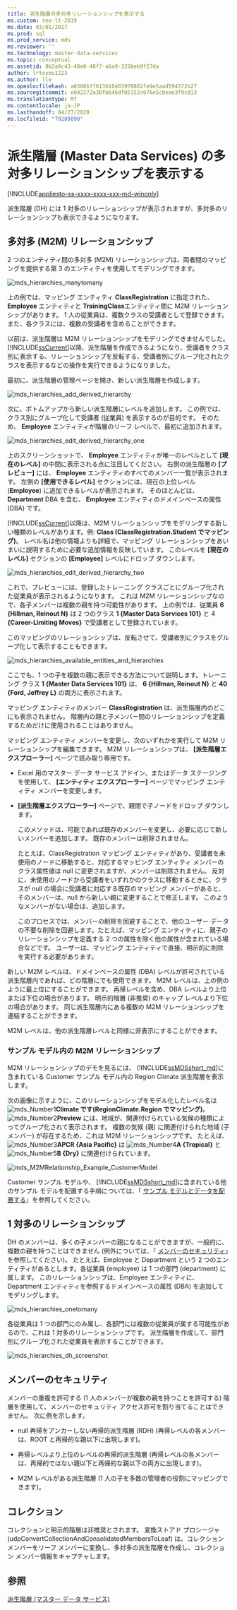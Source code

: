 ```yaml
---
title: 派生階層の多対多リレーションシップを表示する
ms.custom: seo-lt-2019
ms.date: 03/01/2017
ms.prod: sql
ms.prod_service: mds
ms.reviewer: ''
ms.technology: master-data-services
ms.topic: conceptual
ms.assetid: 8b2a9c43-40e0-48f7-a6a9-325beb9f27da
author: lrtoyou1223
ms.author: lle
ms.openlocfilehash: a0300b7f613610403970862fe9e5aad594372b27
ms.sourcegitcommit: e042272a38fb646df05152c676e5cbeae3f9cd13
ms.translationtype: MT
ms.contentlocale: ja-JP
ms.lasthandoff: 04/27/2020
ms.locfileid: "79289890"
---
```

# <a name="show-many-to-many-relationships-in-derived-hierarchies-master-data-services"></a>派生階層 (Master Data Services) の多対多リレーションシップを表示する

[!INCLUDE[appliesto-ss-xxxx-xxxx-xxx-md-winonly](../includes/appliesto-ss-xxxx-xxxx-xxx-md-winonly.md)]

  派生階層 (DH) には 1 対多のリレーションシップが表示されますが、多対多のリレーションシップも表示できるようになります。  
  
## <a name="many-to-many-m2m-relationships"></a>多対多 (M2M) リレーションシップ  
 2 つのエンティティ間の多対多 (M2M) リレーションシップは、両者間のマッピングを提供する第 3 のエンティティを使用してモデリングできます。  
  
 ![mds_hierarchies_manytomany](../master-data-services/media/mds-hierarchies-manytomany.png "mds_hierarchies_manytomany")  
  
 上の例では、マッピング エンティティ **ClassRegistration** に指定された、 **Employee** エンティティと **TrainingClass**エンティティ間に M2M リレーションシップがあります。 1 人の従業員は、複数クラスの受講者として登録できます。また、各クラスには、複数の受講者を含めることができます。  
  
 以前は、派生階層は M2M リレーションシップをモデリングできませんでした。 [!INCLUDE[ssCurrent](../includes/sscurrent-md.md)]以降、派生階層を作成できるようになり、受講者をクラス別に表示する、リレーションシップを反転する、受講者別にグループ化されたクラスを表示するなどの操作を実行できるようになりました。  
  
 最初に、派生階層の管理ページを開き、新しい派生階層を作成します。  
  
 ![mds_hierarchies_add_derived_hierarchy](../master-data-services/media/mds-hierarchies-add-derived-hierarchy.png "mds_hierarchies_add_derived_hierarchy")  
  
 次に、ボトムアップから新しい派生階層にレベルを追加します。 この例では、クラス別にグループ化して受講者 (従業員) を表示するのが目的です。 そのため、 **Employee** エンティティが階層のリーフ レベルで、最初に追加されます。  
  
 ![mds_hierarchies_edit_derived_hierarchy_one](../master-data-services/media/mds-hierarchies-edit-derived-hierarchy-one.PNG "mds_hierarchies_edit_derived_hierarchy_one")  
  
 上のスクリーンショットで、 **Employee** エンティティが唯一のレベルとして **[現在のレベル]** の中間に表示される点に注目してください。 右側の派生階層の **[プレビュー]** には、 **Employee** エンティティのすべてのメンバー一覧が表示されます。 左側の **[使用できるレベル]** セクションには、現在の上位レベル (**Employee**) に追加できるレベルが表示されます。 そのほとんどは、 **Department** DBA を含む、 **Employee** エンティティのドメインベースの属性 (DBA) です。  
  
 [!INCLUDE[ssCurrent](../includes/sscurrent-md.md)]以降は、M2M リレーションシップをモデリングする新しい種類のレベルがあります。例: **Class (ClassRegistration.Student でマッピング)**。 レベル名は他の情報よりも詳細で、マッピング リレーションシップをあいまいに説明するために必要な追加情報を反映しています。 このレベルを **[現在のレベル]** セクションの **[Employee]** レベルにドロップ ダウンします。  
  
 ![mds_hierarchies_edit_derived_hierarchy_two](../master-data-services/media/mds-hierarchies-edit-derived-hierarchy-two.PNG "mds_hierarchies_edit_derived_hierarchy_two")  
  
 これで、プレビューには、登録したトレーニング クラスごとにグループ化された従業員が表示されるようになります。 これは M2M リレーションシップなので、各子メンバーは複数の親を持つ可能性があります。 上の例では、従業員 **6 {Hillman, Reinout N}** は 2 つのクラス **1 {Master Data Services 101}** と 4 **{Career-Limiting Moves}** で受講者として登録されています。  
  
 このマッピングのリレーションシップは、反転させて、受講者別にクラスをグループ化して表示することもできます。  
  
 ![mds_hierarchies_available_entities_and_hierarchies](../master-data-services/media/mds-hierarchies-available-entities-and-hierarchies.PNG "mds_hierarchies_available_entities_and_hierarchies")  
  
 ここでも、1 つの子を複数の親に表示できる方法について説明します。トレーニング クラス **1 {Master Data Services 101}** は、 **6 {Hillman, Reinout N}** と **40 {Ford, Jeffrey L}** の両方に表示されます。  
  
 マッピング エンティティのメンバー **ClassRegistration** は、派生階層内のどこにも表示されません。 階層内の親と子メンバー間のリレーションシップを定義するためだけに使用されることはありません。  
  
 マッピング エンティティ メンバーを変更し、次のいずれかを実行して M2M リレーションシップを編集できます。 M2M リレーションシップは、 **[派生階層エクスプローラー]** ページで読み取り専用です。  
  
-   Excel 用のマスター データ サービス アドイン、またはデータ ステージングを使用して、 **[エンティティ エクスプローラー]** ページでマッピング エンティティ メンバーを変更します。  
  
-   **[派生階層エクスプローラー]** ページで、親間で子ノードをドロップ ダウンします。  
  
     このメソッドは、可能であれば既存のメンバーを変更し、必要に応じて新しいメンバーを追加します。 既存のメンバーは削除されません。  
  
     たとえば、ClassRegistration マッピング エンティティがあり、受講者を未使用のノードに移動すると、対応するマッピング エンティティ メンバーのクラス属性値は null に変更されますが、メンバーは削除されません。 反対に、未使用のノードから受講者をいずれかのクラスに移動するときに、クラスが null の場合に受講者に対応する既存のマッピング メンバーがあると、そのメンバーは、null から新しい親に変更することで修正します。 このようなメンバーがない場合は、追加します。  
  
     このプロセスでは、メンバーの削除を回避することで、他のユーザー データの不要な削除を回避します。たとえば、マッピング エンティティに、親子のリレーションシップを定義する 2 つの属性を除く他の属性が含まれている場合などです。 ユーザーは、マッピング エンティティで直接、明示的に削除を実行する必要があります。  
  
 新しい M2M レベルは、ドメインベースの属性 (DBA) レベルが許可されている派生階層内であれば、どの階層にでも使用できます。 M2M レベルは、上の例のように最上位にすることができます。 再帰レベルを含め、DBA レベルより上位または下位の場合があります。 明示的階層 (非推奨) のキャップ レベルより下位の場合があります。 同じ派生階層内にある複数の M2M リレーションシップを連結することができます。  
  
 M2M レベルは、他の派生階層レベルと同様に非表示にすることができます。  
   
### <a name="m2m-relationship-in-sample-model"></a><a name="M2MSample"></a> サンプル モデル内の M2M リレーションシップ  
M2M リレーションシップのデモを見るには、 [!INCLUDE[ssMDSshort_md](../includes/ssmdsshort-md.md)]に含まれている Customer サンプル モデル内の Region Climate 派生階層を表示します。   
  
次の画像に示すように、このリレーションシップをモデル化したレベル名は ![mds_Number1](../master-data-services/media/mds-number1.png)**Climate です(RegionClimate.Region でマッピング)**。 ![mds_Number2](../master-data-services/media/mds-number2.png)**Preview** には、地域が、関連付けられている気候の種類によってグループ化されて表示されます。 複数の気候 (親) に関連付けられた地域 (子メンバー) が存在するため、これは M2M リレーションシップです。 たとえば、 ![mds_Number3](../master-data-services/media/mds-number3.png)**APCR {Asia Pacific}** は ![mds_Number4](../master-data-services/media/mds-number4.png)**A {Tropical}** と ![mds_Number5](../master-data-services/media/mds-number5.png)**B {Dry}** に関連付けられています。  
  
![mds_M2MRelationship_Example_CustomerModel](../master-data-services/media/mds-m2mrelationship-example-customermodel.png)  
  
Customer サンプル モデルや、 [!INCLUDE[ssMDSshort_md](../includes/ssmdsshort-md.md)]に含まれている他のサンプル モデルを配置する手順については、「 [サンプル モデルとデータを配置する](~/master-data-services/sql-server-samples-model-deployment-packages-mds.md)」を参照してください。   
  
## <a name="one-many-relationship"></a>1 対多のリレーションシップ  
 DH のメンバーは、多くの子メンバーの親になることができますが、一般的に、複数の親を持つことはできません (例外については、「 [メンバーのセキュリティ](#bkmk_member_security)」を参照してください)。 たとえば、Employee と Department という 2 つのエンティティがあるとします。各従業員 (employee) は 1 つの部門 (department) に属します。 このリレーションシップは、Employee エンティティに、Department エンティティを参照するドメインベースの属性 (DBA) を追加してモデリングします。  
  
 ![mds_hierarchies_onetomany](../master-data-services/media/mds-hierarchies-onetomany.png "mds_hierarchies_onetomany")  
  
 各従業員は 1 つの部門にのみ属し、各部門には複数の従業員が属する可能性があるので、これは 1 対多のリレーションシップです。 派生階層を作成して、部門別にグループ化された従業員を表示することができます。  
  
 ![mds_hierarchies_dh_screenshot](../master-data-services/media/mds-hierarchies-dh-screenshot.png "mds_hierarchies_dh_screenshot")  
  
##  <a name="member-security"></a><a name="bkmk_member_security"></a> メンバーのセキュリティ  
 メンバーの重複を許可する (1 人のメンバーが複数の親を持つことを許可する) 階層を使用して、メンバーのセキュリティ アクセス許可を割り当てることはできません。 次に例を示します。  
  
-   null 再帰をアンカーしない再帰的派生階層 (RDH) (再帰レベルの各メンバーは、ROOT と再帰的な親以下に出現します)。  
  
-   再帰レベルより上位のレベルの再帰的派生階層 (再帰レベルの各メンバーは、再帰的ではない親以下と再帰的な親以下の両方に出現します)。  
  
-   M2M レベルがある派生階層 (1 人の子を多数の管理者の役割にマッピングできます)。  
  
## <a name="collections"></a>コレクション  
 コレクションと明示的階層は非推奨とされます。 変換ストアド プロシージャ (udpConvertCollectionAndConsolidatedMembersToLeaf) は、コレクション メンバーをリーフ メンバーに変換し、多対多の派生階層を作成し、コレクション メンバー情報をキャプチャします。  
  
## <a name="see-also"></a>参照  
 [派生階層 (マスター データ サービス)](../master-data-services/derived-hierarchies-master-data-services.md)  
  
  
